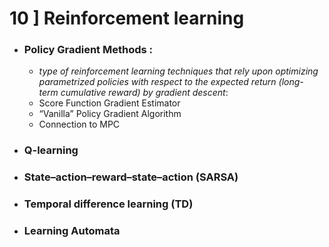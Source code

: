 
 # 10 ] Reinforcement learning
 
-  ### Policy Gradient Methods :
    - *type of reinforcement learning techniques that rely upon optimizing parametrized policies with respect to the expected return (long-   term cumulative reward) by gradient descent*:
    - Score Function Gradient Estimator
    - “Vanilla” Policy Gradient Algorithm
    - Connection to MPC


    
    
    
- ### Q-learning
- ### State–action–reward–state–action (SARSA)
- ### Temporal difference learning (TD)
- ### Learning Automata
